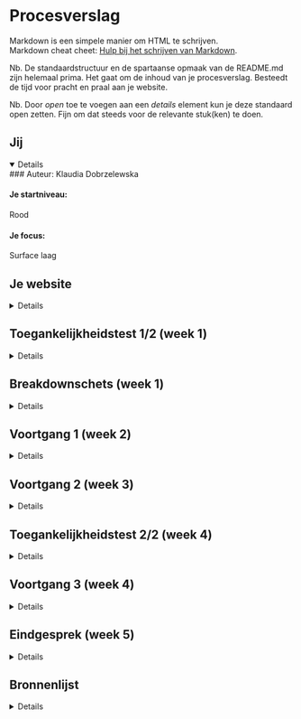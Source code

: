 # Procesverslag
Markdown is een simpele manier om HTML te schrijven.  
Markdown cheat cheet: [Hulp bij het schrijven van Markdown](https://github.com/adam-p/markdown-here/wiki/Markdown-Cheatsheet).

Nb. De standaardstructuur en de spartaanse opmaak van de README.md zijn helemaal prima. Het gaat om de inhoud van je procesverslag. Besteedt de tijd voor pracht en praal aan je website.

Nb. Door *open* toe te voegen aan een *details* element kun je deze standaard open zetten. Fijn om dat steeds voor de relevante stuk(ken) te doen.



## Jij

<details open>
### Auteur:
  Klaudia Dobrzelewska

  #### Je startniveau:
  Rood

  #### Je focus:
  Surface laag
</details>





## Je website

<details>
  ### Je opdracht:
  https://shopsanrio.com/

  #### Screenshot(s) van de eerste pagina (small screen): 
  <img src="readme-images/pagina1.jpg" width="375px" alt="omschrijving van de pagina">
  De home pagina.

  #### Screenshot(s) van de tweede pagina (small screen):
  <img src="readme-images/pagina2.jpg" width="375px" alt="omschrijving van de pagina">
  De over ons pagina.
 
</details>



## Toegankelijkheidstest 1/2 (week 1)

<details>
  ### Bevindingen
  Lijst met je bevindingen die in de test naar voren kwamen:

  #### Screenreader
  Hier korte omschrijving (met indien nodig afbeeldingen)
  * De afbeeldingen hebben geen alt-tekst.
  * Links op de homepagina zeggen allemaal hetzelfde, waardoor het verwarrend kan zijn.
  * De pop-up bovenaan de pagina om te subscriben wordt op elke pagina gelezen.
  * Niet altijd duidelijk waar je je precies bevindt op de pagina door de hoeveelheid div'jes.
  * Menu wordt telkens helemaal gelezen.
  
  Hier een omschrijving van hoe het opgelost kan worden (met indien nodig afbeeldingen)
  * Alt-tekst toevoegen aan alle afbeeldingen.
  * Link titels duidelijk maken.
  * Pop-up weghalen of anders coderen.
  * Geen gebruik maken van div.
  * Menu anders coderen.


  #### Muis en Toetsenbord 
  Hier korte omschrijving (met indien nodig afbeeldingen)
  * Navigatie gaat over het algemeen wel goed.
  * Met tab ga je eerst alle menu opties af en dat zijn er best veel.

  Hier een omschrijving van hoe het opgelost kan worden (met indien nodig afbeeldingen)
  * Menu anders coderen (dus dropdown open als je op enter drukt of iets).


  #### Motoriek (shocks, elastiekjes)
  Hier korte omschrijving (met indien nodig afbeeldingen)
  * Navigeren gaat lastig.
  * Sneltoetsen worden eerder ingedrukt.

  Hier een omschrijving van hoe het opgelost kan worden (met indien nodig afbeeldingen)
  * Niet veel. De knoppen op de website zijn al best groot. 


  #### Visueel (brillen, contrast, kleurenblind, dark/light). 
  Hier korte omschrijving (met indien nodig afbeeldingen)
  * De links en tekstkleur zijn best licht waardoor ze lastig te lezen kunnen zijn.
  * Contrast van het kleurenschema is goed (behalve de links uit het menu).
  * Knoppen zijn best groot, waardoor navigeren niet zo lastig is.
  * Foto's zijn groot waardoor ze goed zichtbaar zijn.
  * Linkkleur verandert zodat je weet waar je je momenteel bevindt.

  Hier een omschrijving van hoe het opgelost kan worden (met indien nodig afbeeldingen)
  * Een kleur met wat meer contrast voor de menu linkjes en tekst.

</details>



## Breakdownschets (week 1)

<details>
  Aangezien ik al klaar was met de HTML voordat ik deze maakte, heb ik het niet te uitgebreid uitgeschetst.
  
  ### De hele pagina: 
  
  <img src="readme-images/breakdown.png" width="375px" alt="Breakdown schetsen">

</details>





## Voortgang 1 (week 2)

<details>

  ### Stand van zaken
  Ik had best veel moeite met opstarten. Ik ben meerdere malen opnieuw begonnen, omdat de header maar niet wilde meewerken. Ik heb alle HTML en content wel af.


  ### Agenda voor meeting
  Helaas was ik niet bij deze meeting. Ik heb voor mezelf gewoon een planning gemaakt en vragen die ik eventueel kan stellen in de volgende les dat ik er wel ben.


  ### Verslag van meeting
  Helaas was ik niet bij deze meeting. Deze vragen heb ik wel opgeschreven voor de volgende les:
  * Hoe moet ik de achtergrond afbeelding toevoegen aan de eerste article? -> Met ::before
  * Hoe moet ik de animatie onderaan het scherm namaken? Javascript of alleen CSS? -> Vooral JavaScript, CSS kan voor de animatie

</details>





## Voortgang 2 (week 3)

<details>

  ### Stand van zaken
  Aangezien ik niet ver kwam met mijn eerste versies ben ik opnieuw begonnen met de CSS. Dit is tot nu toe wel goed gegaan, maar ik ben helaas nog niet zo ver.


  ### Agenda voor meeting
  Helaas was ik niet bij deze meeting. Ik heb voor mezelf gewoon een planning gemaakt en vragen die ik eventueel kan stellen in de volgende les dat ik er wel ben.


  ### Verslag van meeting
  Ik ben de dag voor de meeting in gesprek gegeaan met de docent over mijn voortgang. Deze vond hij prima, vooral ook omdat ik net weer opnieuw ben begonnen. Voor de rest heb ik de vragen van vorige week gesteld en een paar nieuwe.
  * Mag ik een class gebruiken voor de tweede pagina? Als niet, wat moet ik dan doen? -> Classes mogen in dit geval
  * Moet ik het voorbeeld precies volgen of kan ik ook dingen aanpassen? -> Dingen mogen aangepast worden
  * Moet ik de main foto ook als achtergrond plaatsen zoals de origineel, of als een image element? -> Image element is toegankelijker 

</details>





## Toegankelijkheidstest 2/2 (week 4)

<details>

  ### Bevindingen
  Lijst met je bevindingen die in de test naar voren kwamen (geef ook aan wat er verbeterd is):

  #### Screenreader
  * Afbeeldingen hebben nu alt tekst, waardoor blinde mensen weten wat op de afbeeldingen te zien is.
  * Screenreader gaat met tab de navigatie die niet zichtbaar is langs.
  * De close knop heeft geen andere alt tekst, waardoor de gebruiker niet weet of deze open staat of dicht.

  Hier een omschrijving van hoe het opgelost kan worden (met indien nodig afbeeldingen)
  * Navigatie onzichtbaar maken voor screenreaders totdat deze open is of een skip naar content knop maken.
  * Van de close knop een aparte button maken of op een andere manier alt tekst eraan toevoegen.

  #### Muis en Toetsenbord 
  Hier korte omschrijving (met indien nodig afbeeldingen)
  * De site is prima te bedienen met een muis en toetsenbord.
  * Er kan getabd worden en de focus state is nu goed onderscheidbaar.
  * Met tab word er eerst door de navigatie gecycled, terwijl deze niet open staat.
  * Op sommige elementen staat de focus niet goed, zoals de social media afbeeldingen.
  
  Hier een omschrijving van hoe het opgelost kan worden (met indien nodig afbeeldingen)
  * De navigatie op een manier onzichtbaar maken voor tab totdat deze openstaat of een skip naar content knop maken.
  * Het li element even groot maken als de social media afbeeldingen.

  #### Motoriek (shocks, elastiekjes)
  Hier korte omschrijving (met indien nodig afbeeldingen)
  * Navigeren gaat nogsteeds lastig.
  * Sneltoetsen worden eerder ingedrukt.

  Hier een omschrijving van hoe het opgelost kan worden (met indien nodig afbeeldingen)
  * De knoppen zijn al best groot. Ik denk dat ik niet meer hieraan kan doen om het op te lossen.

  #### Visueel (brillen, contrast, kleurenblind, dark/light). 
  Hier korte omschrijving (met indien nodig afbeeldingen)
  * Ik heb de tekstkleur iets donkerder gemaakt, zodat het makkelijker te lezen is.
  * In dark mode is de brand-color iets aangepast samen met alle afbeeldingen, zodat het makkelijker te zien is.
  * Links hebben nu ook een visited state, waardoor het duidelijker is op welke pagina's je al bent geweest.
  * Links hebben ook een underline bij het hoveren gekregen,  zodat je weet waar je muis is en of de link klikbaaar is (niet zichtbaar op telefoon).

  Hier een omschrijving van hoe het opgelost kan worden (met indien nodig afbeeldingen)
  * Visueel is de toegankelijkheid prima.

</details>





## Voortgang 3 (week 4)

<details>

  ### Stand van zaken
  De CSS van beide pagina's  is af. Ik moet nog beginnen aan de JavaScript en de extraatjes voor de surface plane, daarna ben ik klaar.


  ### Agenda voor meeting
  Aangezien ik er helaas weer niet bij kon zijn heb ik vrijdag 30 september met Nina Vens gebeld, een van onze studentassistentes. Die heeft mijn voortgang bekeken en een hoop vragen die ik had beantwoord.


  ### Verslag van meeting
  De voortgang vond ze prima en ze vond het er goed uitzien. Deze vragen heb ik allemaal gesteld tijdens ons gesprekje:
  * Welke CSS file is beter qua hierarchie? -> Maakte niet veel uit, dus ik heb de kortere gekozen
  * Heb je tips voor de animatie in de footer? -> IntersectionObserver gebruiken
  * Moet ik een label aanmaken voor de formulier in plaats van de placeholder en als wel hoe moet ik deze koppelen? -> Ja en koppelen met "for=" en id=""
  * Hoe moet ik de bronnen goed vermelden? -> In de readme, eventueel ook in een comment

</details>





## Eindgesprek (week 5)

<details>
  ### Je uitkomst - karakteristiek screenshots:
  <img src="readme-images/end-result.png" width="375px" alt="Home page">
  <img src="readme-images/about-us.png" width="375px" alt="About page">
  <img src="readme-images/darkmode.png" width="375px" alt="Dark mode">


  ### Dit ging goed/Heb ik geleerd: 

  #### Ging goed
  * Het opnieuw beginnen ging steeds soepeler.
  * Flexbox gebruiken ging beter dan vorig jaar.
  * HTML en CSS gingen over het algemeen wel soepel.
    
  #### Geleerd
  * Ik ben gegroeid in het snappen van JavaScript. Veel nieuwe dingen toegepast en uitgeprobeert waarvan ik dacht dat het te lastig zou zijn voor mij.
  * Ik heb veel nieuwe CSS opties ontdekt.
  * Ik heb alleen met SVG en Webp files gewerkt, wat ik nog niet eerder heb kunnen doen.
  * CSS animaties met Berzier curve.
  * Elementen selecteren zonder overal classes toe te voegen.
  * Position en grid geleerd.

  <img src="readme-images/good.png" width="375px" alt="top">


  ### Dit was lastig/Is niet gelukt:

  #### Lastig
  * Moeite met JavaScript, vooral IntersectionObserver en de media query code.

  #### Niet gelukt
  * Sanrio logo goed in het midden krijgen, vooral bij responsiveness. Waarschijnlijk zou ik dit kunnen verbeteren via trial en error, maar aangezien ik heb gefocused op de surface plane heb ik het laten gaan.
  * Dark mode kleurenschema mooi maken. Het voelt net niet goed aan. Gelukkig is het wel contrast ratio vriendelijk.
  * Dark mode icoontjes veranderen van het menu.
  * Responsiveness ook uitwerken. Als iets meer tijd had zou het wel lukken, denk ik.
  * Dark mode knop is niet te klikken in Safari door de onderste border.
  * Skip naar content knop voor screenreaders/toetsenbordgerbruikers. Helaas kwam ik een beetje in tijdsnood en heb ik deze niet kunnen uitwerken.

  <img src="readme-images/wrong-button.png" width="375px" alt="bummer">
</details>





## Bronnenlijst

<details>
  1. De originele website: https://shopsanrio.com/. Dit heb ik gebruikt voor content, sommige afmetingen van elementen en de animaties voor Gudetama en wiggle.
  2. IntersectionObserver tutorial: https://www.youtube.com/watch?v=_5Bu3JY-ZHc. Dit heb ik gebruikt voor de animatie onderaan de pagina van PomPomPurin. Ik heb nog nooit eerder van IntersectionObserver gehoord en ben met deze tutorial aan de slag gegaan om de basic setup te maken. Details heb ik zelf aangepast, zodat het zou passen bij wat ik wilde.
  3. Media query in Javascript oproepen: https://developer.mozilla.org/en-US/docs/Web/API/Window/matchMedia. Op deze pagina heb ik kunnen leren hoe ik een Media query kan oproepen in JavaScript voor de dark mode versie. Details heb ik zelf aangepast, zodat het zou passen bij wat ik wilde.
  4. Gudetama theme song: https://www.youtube.com/watch?v=GKokWX011B4. Gebruikt voor de easter egg.
</details>

